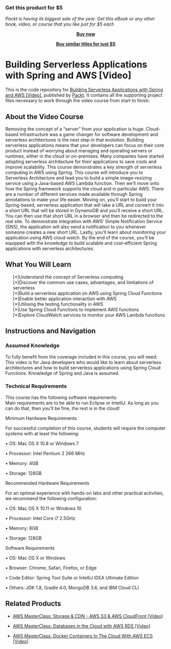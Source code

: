 
### Get this product for $5

<i>Packt is having its biggest sale of the year. Get this eBook or any other book, video, or course that you like just for $5 each</i>


<b><p align='center'>[Buy now](https://packt.link/9781788393966)</p></b>


<b><p align='center'>[Buy similar titles for just $5](https://subscription.packtpub.com/search)</p></b>


# Building Serverless Applications with Spring and AWS [Video]
This is the code repository for [Building Serverless Applications with Spring and AWS [Video]](https://www.packtpub.com/application-development/building-serverless-applications-spring-and-aws-video?utm_source=github&utm_medium=repository&utm_campaign=9781788393966), published by [Packt](https://www.packtpub.com/?utm_source=github). It contains all the supporting project files necessary to work through the video course from start to finish.
## About the Video Course
Removing the concept of a “server” from your application is huge. Cloud-based infrastructure was a game changer for software development and serverless architectures is the next step in that evolution. Building serverless applications means that your developers can focus on their core product instead of worrying about managing and operating servers or runtimes, either in the cloud or on-premises. Many companies have started adopting serverless architecture for their applications to save costs and improve scalability. This course demonstrates a key strength of serverless computing in AWS using Spring.
This course will introduce you to Serverless Architecture and lead you to build a simple image-resizing service using a Java-based AWS Lambda function. Then we’ll move onto how the Spring framework supports the cloud and in particular AWS. There are a number of different services made available through Spring annotations to make your life easier. 
Moving on, you’ll start to build your Spring-based, serverless application that will take a URL and convert it into a short URL that will be stored in DynamoDB and you’ll receive a short URL. You can then use that short URL in a browser and then be redirected to the real site. To demonstrate integration with AWS’ Simple Notification Service (SNS), the application will also send a notification to you whenever someone creates a new short URL. Lastly, you’ll learn about monitoring your application using AWS cloud watch.
By the end of the course, you’ll be equipped with the knowledge to build scalable and cost-efficient Spring applications with serverless architectures.

<H2>What You Will Learn</H2>
<DIV class=book-info-will-learn-text>
<UL>
[*]Understand the concept of Serverless computing <br/>
[*]Discover the common use cases, advantages, and limitations of serverless<br/>
[*]Build a serverless application on AWS using Spring Cloud Functions<br/>
[*]Enable better application interaction with AWS<br/>
[*]Utilising the testing functionality in AWS <br/>
[*]Use Spring Cloud Functions to implement AWS functions<br/>
[*]Explore CloudWatch services to monitor your AWS Lambda functions</UL></DIV>

## Instructions and Navigation
### Assumed Knowledge
To fully benefit from the coverage included in this course, you will need:<br/>
This video is for Java developers who would like to learn about serverless architectures and how to build serverless applications using Spring Cloud Functions. Knowledge of Spring and Java is assumed.
### Technical Requirements
This course has the following software requirements:<br/>
Main requirements are to be able to run Eclipse or IntelliJ. As long as you can do that, then you’ll be fine, the rest is in the cloud!

Minimum Hardware Requirements

For successful completion of this course, students will require the computer systems with at least the following:

• OS: Mac OS X 10.8 or Windows 7

• Processor: Intel Pentium 2 266 MHz

• Memory: 4GB

• Storage: 128GB

Recommended Hardware Requirements

For an optimal experience with hands-on labs and other practical activities, we recommend the following configuration:

• OS: Mac OS X 10.11 or Windows 10

• Processor: Intel Core i7 2.5GHz

• Memory: 8GB

• Storage: 128GB

Software Requirements

• OS: Mac OS X or Windows

• Browser: Chrome, Safari, Firefox, or Edge

• Code Editor: Spring Tool Suite or IntelliJ IDEA Ultimate Edition

• Others: JDK 1.8, Gradle 4.0, MongoDB 3.6, and IBM Cloud CLI

## Related Products
* [AWS MasterClass: Storage & CDN - AWS S3 & AWS CloudFront [Video]](https://www.packtpub.com/networking-and-servers/aws-masterclass-storage-cdn-aws-s3-aws-cloudfront-video?utm_source=github&utm_medium=repository&utm_campaign=9781788992930)

* [AWS MasterClass: Databases in the Cloud with AWS RDS [Video]](https://www.packtpub.com/application-development/aws-masterclass-databases-cloud-aws-rds-video?utm_source=github&utm_medium=repository&utm_campaign=9781789539127)

* [AWS MasterClass: Docker Containers In The Cloud With AWS ECS [Video]](https://www.packtpub.com/application-development/aws-masterclass-docker-containers-cloud-aws-ecs-video?utm_source=github&utm_medium=repository&utm_campaign=9781789533132)

